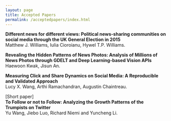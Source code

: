 ```yaml
---
layout: page
title: Accepted Papers
permalink: /acceptedpapers/index.html
---
```


>


**Different news for different views: Political news-sharing communities on social media through the UK General Election in 2015**  
Matthew J. Williams, Iulia Cioroianu, Hywel T.P. Williams. 


**Revealing the Hidden Patterns of News Photos: Analysis of Millions of News Photos through GDELT and Deep Learning-based Vision APIs**  
Haewoon Kwak, Jisun An. 


**Measuring Click and Share Dynamics on Social Media: A Reproducible and Validated Approach**  
Lucy X. Wang, Arthi Ramachandran, Augustin Chaintreau. 


[Short paper]  
**To Follow or not to Follow: Analyzing the Growth Patterns of the Trumpists on Twitter**  
Yu Wang, Jiebo Luo, Richard Niemi and Yuncheng Li. 

